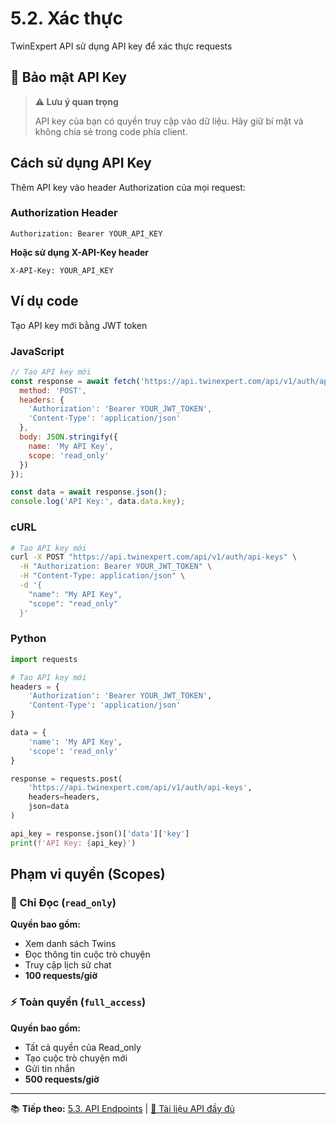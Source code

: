 # 5.2. Xác thực

TwinExpert API sử dụng API key để xác thực requests

## 🔐 Bảo mật API Key

> **⚠️ Lưu ý quan trọng**
> 
> API key của bạn có quyền truy cập vào dữ liệu. Hãy giữ bí mật và không chia sẻ trong code phía client.

## Cách sử dụng API Key

Thêm API key vào header Authorization của mọi request:

### Authorization Header

```http
Authorization: Bearer YOUR_API_KEY
```

**Hoặc sử dụng X-API-Key header**

```http
X-API-Key: YOUR_API_KEY
```

## Ví dụ code

Tạo API key mới bằng JWT token

<div role="tablist" class="tabs">

### JavaScript

```javascript
// Tạo API key mới
const response = await fetch('https://api.twinexpert.com/api/v1/auth/api-keys', {
  method: 'POST',
  headers: {
    'Authorization': 'Bearer YOUR_JWT_TOKEN',
    'Content-Type': 'application/json'
  },
  body: JSON.stringify({
    name: 'My API Key',
    scope: 'read_only'
  })
});

const data = await response.json();
console.log('API Key:', data.data.key);
```

### cURL

```bash
# Tạo API key mới
curl -X POST "https://api.twinexpert.com/api/v1/auth/api-keys" \
  -H "Authorization: Bearer YOUR_JWT_TOKEN" \
  -H "Content-Type: application/json" \
  -d '{
    "name": "My API Key",
    "scope": "read_only"
  }'
```

### Python

```python
import requests

# Tạo API key mới
headers = {
    'Authorization': 'Bearer YOUR_JWT_TOKEN',
    'Content-Type': 'application/json'
}

data = {
    'name': 'My API Key',
    'scope': 'read_only'
}

response = requests.post(
    'https://api.twinexpert.com/api/v1/auth/api-keys',
    headers=headers,
    json=data
)

api_key = response.json()['data']['key']
print(f'API Key: {api_key}')
```

</div>

## Phạm vi quyền (Scopes)

<div class="scope-grid">

### 📖 Chỉ Đọc (`read_only`)

**Quyền bao gồm:**
- Xem danh sách Twins
- Đọc thông tin cuộc trò chuyện
- Truy cập lịch sử chat
- **100 requests/giờ**

### ⚡ Toàn quyền (`full_access`)

**Quyền bao gồm:**
- Tất cả quyền của Read_only
- Tạo cuộc trò chuyện mới
- Gửi tin nhắn
- **500 requests/giờ**

</div>

---

📚 **Tiếp theo:** [5.3. API Endpoints](/api-endpoints) | [📖 Tài liệu API đầy đủ](https://api.twinexpert.com/api/v1/docs)
